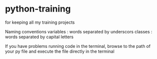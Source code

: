 # python-training
for keeping all my training projects

Naming conventions
variables :  words separated by underscors
classes : words separated by capital letters

If you have problems running code in the terminal, browse to
the path of your py file and execute the file directly in the terminal
